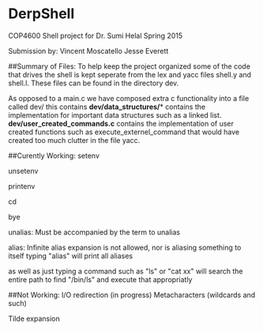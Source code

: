 # DerpShell
COP4600 Shell project for Dr. Sumi Helal Spring 2015

Submission by:  Vincent Moscatello
                Jesse Everett

##Summary of Files:
  To help keep the project organized some of the code that drives the shell is kept seperate from the lex and yacc files
  shell.y and shell.l. These files can be found in the directory dev.
    
  As opposed to a main.c we have composed extra c functionality into a file called dev/
  this contains
  **dev/data_structures/*** contains the implementation for important data structures such as a linked list.
  **dev/user_created_commands.c** contains the implementation of user created functions such as execute_externel_command
  that would have created too much clutter in the file yacc.
  
##Curently Working:
  setenv
  
  unsetenv
  
  printenv
  
  cd
  
  bye
  
  unalias: 
                Must be accompanied by the term to unalias
                
  alias: 
                Infinite alias expansion is not allowed, nor is aliasing something to itself
                typing "alias" will print all aliases
  
  as well as just typing a command such as "ls" or "cat xx" will search the entire path to find "/bin/ls" and execute that appropriatly
  
##Not Working:
  I/O redirection
                (in progress)
  Metacharacters (wildcards and such)
  
  Tilde expansion
  
  
  
